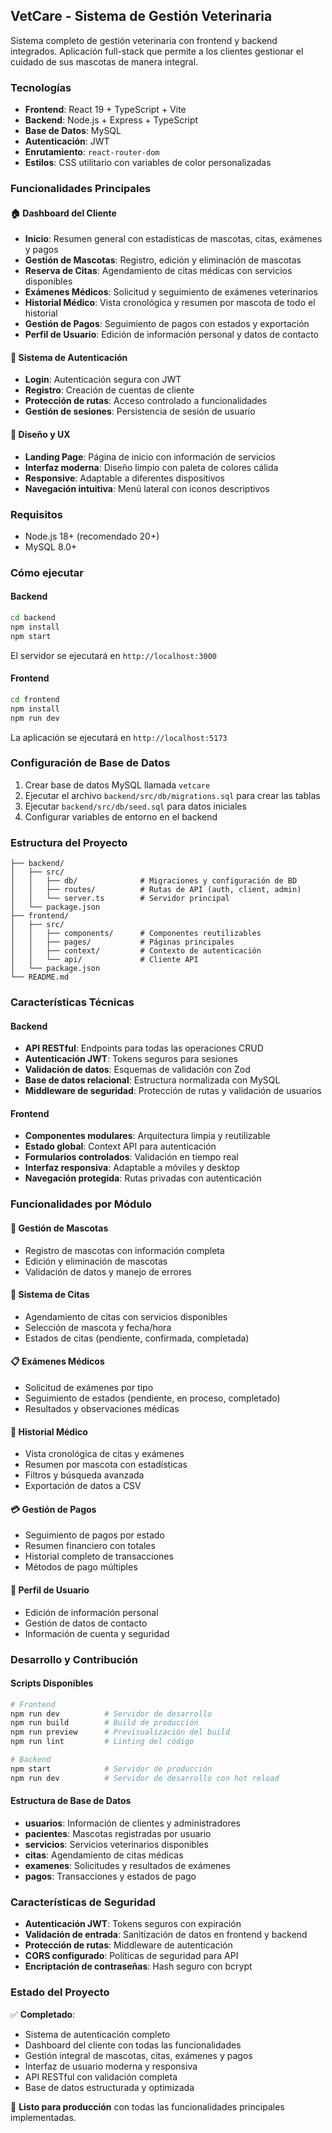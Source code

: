 ## VetCare - Sistema de Gestión Veterinaria

Sistema completo de gestión veterinaria con frontend y backend integrados. Aplicación full-stack que permite a los clientes gestionar el cuidado de sus mascotas de manera integral.

### Tecnologías
- **Frontend**: React 19 + TypeScript + Vite
- **Backend**: Node.js + Express + TypeScript
- **Base de Datos**: MySQL
- **Autenticación**: JWT
- **Enrutamiento**: `react-router-dom`
- **Estilos**: CSS utilitario con variables de color personalizadas

### Funcionalidades Principales

#### 🏠 **Dashboard del Cliente**
- **Inicio**: Resumen general con estadísticas de mascotas, citas, exámenes y pagos
- **Gestión de Mascotas**: Registro, edición y eliminación de mascotas
- **Reserva de Citas**: Agendamiento de citas médicas con servicios disponibles
- **Exámenes Médicos**: Solicitud y seguimiento de exámenes veterinarios
- **Historial Médico**: Vista cronológica y resumen por mascota de todo el historial
- **Gestión de Pagos**: Seguimiento de pagos con estados y exportación
- **Perfil de Usuario**: Edición de información personal y datos de contacto

#### 🔐 **Sistema de Autenticación**
- **Login**: Autenticación segura con JWT
- **Registro**: Creación de cuentas de cliente
- **Protección de rutas**: Acceso controlado a funcionalidades
- **Gestión de sesiones**: Persistencia de sesión de usuario

#### 🎨 **Diseño y UX**
- **Landing Page**: Página de inicio con información de servicios
- **Interfaz moderna**: Diseño limpio con paleta de colores cálida
- **Responsive**: Adaptable a diferentes dispositivos
- **Navegación intuitiva**: Menú lateral con iconos descriptivos

### Requisitos
- Node.js 18+ (recomendado 20+)
- MySQL 8.0+

### Cómo ejecutar

#### Backend
```bash
cd backend
npm install
npm start
```
El servidor se ejecutará en `http://localhost:3000`

#### Frontend
```bash
cd frontend
npm install
npm run dev
```
La aplicación se ejecutará en `http://localhost:5173`

### Configuración de Base de Datos
1. Crear base de datos MySQL llamada `vetcare`
2. Ejecutar el archivo `backend/src/db/migrations.sql` para crear las tablas
3. Ejecutar `backend/src/db/seed.sql` para datos iniciales
4. Configurar variables de entorno en el backend

### Estructura del Proyecto
```
├── backend/
│   ├── src/
│   │   ├── db/              # Migraciones y configuración de BD
│   │   ├── routes/          # Rutas de API (auth, client, admin)
│   │   └── server.ts        # Servidor principal
│   └── package.json
├── frontend/
│   ├── src/
│   │   ├── components/      # Componentes reutilizables
│   │   ├── pages/           # Páginas principales
│   │   ├── context/         # Contexto de autenticación
│   │   └── api/             # Cliente API
│   └── package.json
└── README.md
```

### Características Técnicas

#### Backend
- **API RESTful**: Endpoints para todas las operaciones CRUD
- **Autenticación JWT**: Tokens seguros para sesiones
- **Validación de datos**: Esquemas de validación con Zod
- **Base de datos relacional**: Estructura normalizada con MySQL
- **Middleware de seguridad**: Protección de rutas y validación de usuarios

#### Frontend
- **Componentes modulares**: Arquitectura limpia y reutilizable
- **Estado global**: Context API para autenticación
- **Formularios controlados**: Validación en tiempo real
- **Interfaz responsiva**: Adaptable a móviles y desktop
- **Navegación protegida**: Rutas privadas con autenticación

### Funcionalidades por Módulo

#### 🐾 **Gestión de Mascotas**
- Registro de mascotas con información completa
- Edición y eliminación de mascotas
- Validación de datos y manejo de errores

#### 📅 **Sistema de Citas**
- Agendamiento de citas con servicios disponibles
- Selección de mascota y fecha/hora
- Estados de citas (pendiente, confirmada, completada)

#### 📋 **Exámenes Médicos**
- Solicitud de exámenes por tipo
- Seguimiento de estados (pendiente, en proceso, completado)
- Resultados y observaciones médicas

#### 📄 **Historial Médico**
- Vista cronológica de citas y exámenes
- Resumen por mascota con estadísticas
- Filtros y búsqueda avanzada
- Exportación de datos a CSV

#### 💳 **Gestión de Pagos**
- Seguimiento de pagos por estado
- Resumen financiero con totales
- Historial completo de transacciones
- Métodos de pago múltiples

#### 👤 **Perfil de Usuario**
- Edición de información personal
- Gestión de datos de contacto
- Información de cuenta y seguridad

### Desarrollo y Contribución

#### Scripts Disponibles
```bash
# Frontend
npm run dev          # Servidor de desarrollo
npm run build        # Build de producción
npm run preview      # Previsualización del build
npm run lint         # Linting del código

# Backend
npm start            # Servidor de producción
npm run dev          # Servidor de desarrollo con hot reload
```

#### Estructura de Base de Datos
- **usuarios**: Información de clientes y administradores
- **pacientes**: Mascotas registradas por usuario
- **servicios**: Servicios veterinarios disponibles
- **citas**: Agendamiento de citas médicas
- **examenes**: Solicitudes y resultados de exámenes
- **pagos**: Transacciones y estados de pago

### Características de Seguridad
- **Autenticación JWT**: Tokens seguros con expiración
- **Validación de entrada**: Sanitización de datos en frontend y backend
- **Protección de rutas**: Middleware de autenticación
- **CORS configurado**: Políticas de seguridad para API
- **Encriptación de contraseñas**: Hash seguro con bcrypt

### Estado del Proyecto
✅ **Completado**:
- Sistema de autenticación completo
- Dashboard del cliente con todas las funcionalidades
- Gestión integral de mascotas, citas, exámenes y pagos
- Interfaz de usuario moderna y responsiva
- API RESTful con validación completa
- Base de datos estructurada y optimizada

🚀 **Listo para producción** con todas las funcionalidades principales implementadas.


